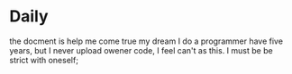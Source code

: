# Daily
the docment is help me come true my dream 
I do a programmer have five years, but I never upload owener code, I feel can't as this. I must be be strict with oneself;
